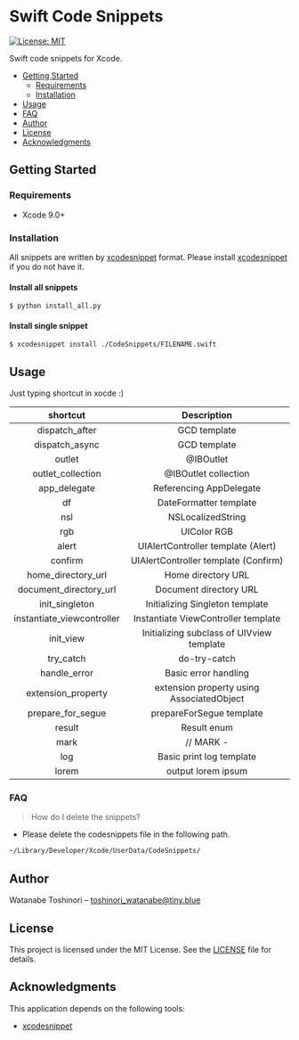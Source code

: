 # Swift Code Snippets

[![License: MIT](https://img.shields.io/badge/License-MIT-yellow.svg)](https://opensource.org/licenses/MIT)

Swift code snippets for Xcode.

- [Getting Started](#getting-started)
    - [Requirements](#requirements)
    - [Installation](#installation)
- [Usage](#usage)
- [FAQ](#faq)
- [Author](#author)
- [License](#license)
- [Acknowledgments](#acknowledgments)

## Getting Started

### Requirements

* Xcode 9.0+

### Installation

All snippets are written by [xcodesnippet](https://github.com/Xcode-Snippets/xcodesnippet) format. 
Please install [xcodesnippet](https://github.com/Xcode-Snippets/xcodesnippet) if you do not have it.

#### Install all snippets

```
$ python install_all.py
```

#### Install single snippet

```
$ xcodesnippet install ./CodeSnippets/FILENAME.swift
```

## Usage

Just typing shortcut in xocde :)

|**shortcut** | **Description** |
|:---:|:---:|
| dispatch_after | GCD template |
| dispatch_async | GCD template |
| outlet | @IBOutlet |
| outlet_collection | @IBOutlet collection |
| app_delegate | Referencing AppDelegate |
| df | DateFormatter template |
| nsl | NSLocalizedString |
| rgb | UIColor RGB |
| alert | UIAlertController template (Alert) |
| confirm | UIAlertController template (Confirm) |
| home_directory_url | Home directory URL |
| document_directory_url | Document directory URL |
| init_singleton | Initializing Singleton template |
| instantiate_viewcontroller | Instantiate ViewController template |
| init_view | Initializing subclass of UIVview template |
| try_catch | do-try-catch |
| handle_error | Basic error handling |
| extension_property | extension property using AssociatedObject |
| prepare_for_segue | prepareForSegue template |
| result | Result enum |
| mark | // MARK -  |
| log | Basic print log template |
| lorem | output lorem ipsum |


### FAQ

> How do I delete the snippets?

* Please delete the codesnippets file in the following path.

```sh
~/Library/Developer/Xcode/UserData/CodeSnippets/
```

## Author

Watanabe Toshinori – toshinori_watanabe@tiny.blue

## License

This project is licensed under the MIT License. See the [LICENSE](LICENSE) file for details.

## Acknowledgments

This application depends on the following tools:

*  [xcodesnippet](https://github.com/Xcode-Snippets/xcodesnippet)
